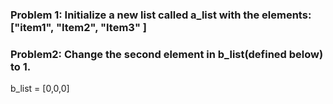 ### Problem 1: Initialize a new list called a_list with the elements: ["item1", "Item2", "Item3" ]

### Problem2: Change the second element in b_list(defined below) to 1.

b_list = [0,0,0]
